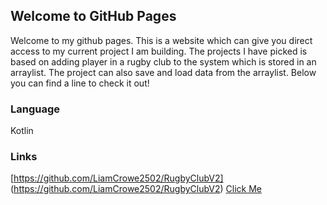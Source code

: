 ## Welcome to GitHub Pages
Welcome to my github pages. This is a website which can give you direct access to my current project I am building. The projects I have picked is based on 
adding player in a rugby club to the system which is stored in an arraylist. The project can also save and load data from the arraylist. Below you can find a line to
check it out!

### Language
Kotlin

### Links
[https://github.com/LiamCrowe2502/RugbyClubV2]
(https://github.com/LiamCrowe2502/RugbyClubV2)
<a href="https://github.com/LiamCrowe2502/RugbyClubV2">Click Me</a>

